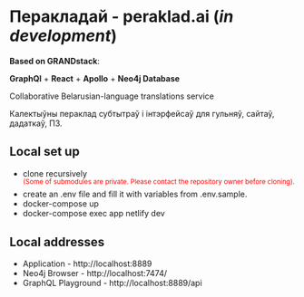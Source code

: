 # Перакладай - peraklad.ai (_in development_)

**Based on GRANDstack**:

**GraphQl** + **React** + **Apollo** + **Neo4j Database**

Collaborative Belarusian-language translations service

Калектыўны пераклад субтытраў і інтэрфейсаў для гульняў, сайтаў, дадаткаў, ПЗ.

## Local set up
-   clone recursively <br/>
    <span style="color:red;"><sup>(Some of submodules are private. Please contact the repository owner before cloning).</sup></span>
-   create an .env file and fill it with variables from .env.sample.
-   docker-compose up
-   docker-compose exec app netlify dev

## Local addresses
-   Application - http://localhost:8889
-   Neo4j Browser - http://localhost:7474/
-   GraphQL Playground - http://localhost:8889/api
